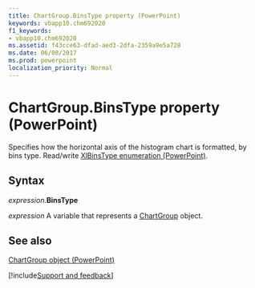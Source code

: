 ```yaml
---
title: ChartGroup.BinsType property (PowerPoint)
keywords: vbapp10.chm692020
f1_keywords:
- vbapp10.chm692020
ms.assetid: f43cce63-dfad-aed3-2dfa-2359a9e5a728
ms.date: 06/08/2017
ms.prod: powerpoint
localization_priority: Normal
---
```



# ChartGroup.BinsType property (PowerPoint)

Specifies how the horizontal axis of the histogram chart is formatted, by bins type. Read/write [XlBinsType enumeration (PowerPoint)](PowerPoint.xlbinstype.md).


## Syntax

_expression_.**BinsType**

_expression_ A variable that represents a [ChartGroup](./PowerPoint.ChartGroup.md) object.


## See also


[ChartGroup object (PowerPoint)](PowerPoint.ChartGroup.md)

[!include[Support and feedback](~/includes/feedback-boilerplate.md)]